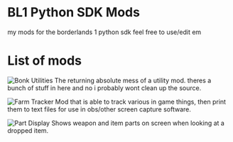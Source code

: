 # BL1 Python SDK Mods
my mods for the borderlands 1 python sdk
feel free to use/edit em

# List of mods

![Bonk Utilities](https://github.com/PyrexBLJ/BL1-SDK-Mods/tree/main/BonkUtilities)
The returning absolute mess of a utility mod. theres a bunch of stuff in here and no i probably wont clean up the source.

![Farm Tracker](https://github.com/PyrexBLJ/BL1-SDK-Mods/tree/main/FarmTracker)
Mod that is able to track various in game things, then print them to text files for use in obs/other screen capture software.

![Part Display](https://github.com/PyrexBLJ/BL1-SDK-Mods/tree/main/PartDisplay)
Shows weapon and item parts on screen when looking at a dropped item.
